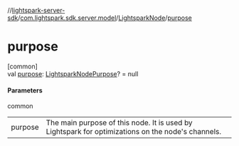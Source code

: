 //[lightspark-server-sdk](../../../index.md)/[com.lightspark.sdk.server.model](../index.md)/[LightsparkNode](index.md)/[purpose](purpose.md)

# purpose

[common]\
val [purpose](purpose.md): [LightsparkNodePurpose](../-lightspark-node-purpose/index.md)? = null

#### Parameters

common

| | |
|---|---|
| purpose | The main purpose of this node. It is used by Lightspark for optimizations on the node's channels. |
